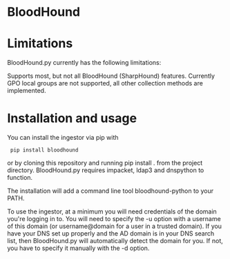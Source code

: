 # BloodHound
# Limitations

BloodHound.py currently has the following limitations:

Supports most, but not all BloodHound (SharpHound) features. Currently GPO local groups are not supported, all other collection methods are implemented.

# Installation and usage

You can install the ingestor via pip with 
    
     pip install bloodhound
or by cloning this repository and running pip install . from the project directory. BloodHound.py requires impacket, ldap3 and dnspython to function.

The installation will add a command line tool bloodhound-python to your PATH.

To use the ingestor, at a minimum you will need credentials of the domain you're logging in to. You will need to specify the -u option with a username of this domain (or username@domain for a user in a trusted domain). If you have your DNS set up properly and the AD domain is in your DNS search list, then BloodHound.py will automatically detect the domain for you. If not, you have to specify it manually with the -d option.
